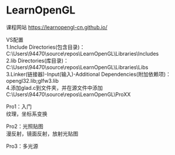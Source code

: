 # LearnOpenGL
课程网站
https://learnopengl-cn.github.io/  
  
 VS配置  
1.Include Directories(包含目录)：C:\Users\94470\source\repos\LearnOpenGL\Libraries\Includes  
2.lib Directories(库目录)：C:\Users\94470\source\repos\LearnOpenGL\Libraries\Libs  
3.Linker(链接器)-Input(输入)-Additional Dependencies(附加依赖项)：  
opengl32.lib;glfw3.lib    
4.添加glad.c到文件夹，并在源文件中添加  
C:\Users\94470\source\repos\LearnOpenGL\ProXX  
  
Pro1：入门  
纹理，坐标系变换  

Pro2：光照贴图  
漫反射，镜面反射，放射光贴图  
  
Pro3：多光源  
  

